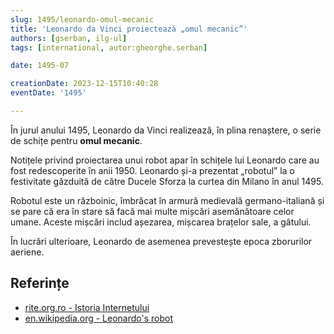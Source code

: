 ```yaml
---
slug: 1495/leonardo-omul-mecanic
title: 'Leonardo da Vinci proiectează „omul mecanic”'
authors: [gserban, ilg-ul]
tags: [international, autor:gheorghe.serban]

date: 1495-07

creationDate: 2023-12-15T10:40:28
eventDate: '1495'

---
```


În jurul anului 1495, Leonardo da Vinci realizează, în plina renaștere,
o serie de schițe pentru **omul mecanic**.

<!-- truncate -->

Notițele privind proiectarea unui robot apar în schițele lui Leonardo
care au fost redescoperite în anii 1950. Leonardo și-a prezentat
„robotul” la o festivitate găzduită de către Ducele Sforza la
curtea din Milano în anul 1495.

Robotul este un războinic, îmbrăcat în armură medievală germano-italiană
și se pare că era în stare să facă mai multe mișcări asemănătoare
celor umane. Aceste mișcări includ așezarea, mișcarea brațelor sale,
a gâtului.

În lucrări ulterioare, Leonardo de asemenea prevestește epoca
zborurilor aeriene.

## Referințe

- [rite.org.ro - Istoria Internetului](https://rite.org.ro/istoria-internetului/)
- [en.wikipedia.org - Leonardo's robot](https://en.wikipedia.org/wiki/Leonardo%27s_robot)
